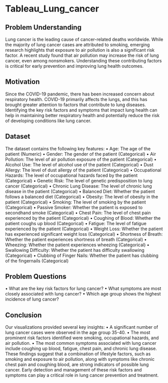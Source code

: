 # Tableau_Lung_cancer

## Problem Understanding
Lung cancer is the leading cause of cancer-related deaths worldwide. While the majority of lung cancer cases are attributed to smoking, emerging research highlights that exposure to air pollution is also a significant risk factor. A recent study found that air pollution may increase the risk of lung cancer, even among nonsmokers. Understanding these contributing factors is critical for early prevention and improving lung health outcomes.

## Motivation
Since the COVID-19 pandemic, there has been increased concern about respiratory health. COVID-19 primarily affects the lungs, and this has brought greater attention to factors that contribute to lung diseases. Identifying the key risk factors and symptoms that impact lung health can help in maintaining better respiratory health and potentially reduce the risk of developing conditions like lung cancer.

## Dataset
The dataset contains the following key features:
•	Age: The age of the patient (Numeric)
•	Gender: The gender of the patient (Categorical)
•	Air Pollution: The level of air pollution exposure of the patient (Categorical)
•	Alcohol Use: The level of alcohol use of the patient (Categorical)
•	Dust Allergy: The level of dust allergy of the patient (Categorical)
•	Occupational Hazards: The level of occupational hazards faced by the patient (Categorical)
•	Genetic Risk: The level of genetic predisposition to lung cancer (Categorical)
•	Chronic Lung Disease: The level of chronic lung disease in the patient (Categorical)
•	Balanced Diet: Whether the patient follows a balanced diet (Categorical)
•	Obesity: The level of obesity in the patient (Categorical)
•	Smoking: The level of smoking by the patient (Categorical)
•	Passive Smoker: Whether the patient is exposed to secondhand smoke (Categorical)
•	Chest Pain: The level of chest pain experienced by the patient (Categorical)
•	Coughing of Blood: Whether the patient coughs up blood (Categorical)
•	Fatigue: The level of fatigue experienced by the patient (Categorical)
•	Weight Loss: Whether the patient has experienced significant weight loss (Categorical)
•	Shortness of Breath: Whether the patient experiences shortness of breath (Categorical)
•	Wheezing: Whether the patient experiences wheezing (Categorical)
•	Swallowing Difficulty: Whether the patient has difficulty swallowing (Categorical)
•	Clubbing of Finger Nails: Whether the patient has clubbing of the fingernails (Categorical)

## Problem Questions
•	What are the key risk factors for lung cancer?
•	What symptoms are most closely associated with lung cancer?
•	Which age group shows the highest incidence of lung cancer?

## Conclusion
Our visualizations provided several key insights:
•	A significant number of lung cancer cases were observed in the age group 35-40.
•	The most prominent risk factors identified were smoking, occupational hazards, and air pollution.
•	The most common symptoms associated with lung cancer include coughing up blood, fatigue, chest pain, and chronic lung disease.
These findings suggest that a combination of lifestyle factors, such as smoking and exposure to air pollution, along with symptoms like chronic chest pain and coughing blood, are strong indicators of possible lung cancer. Early detection and management of these risk factors and symptoms can play a critical role in lung cancer prevention and treatment.

